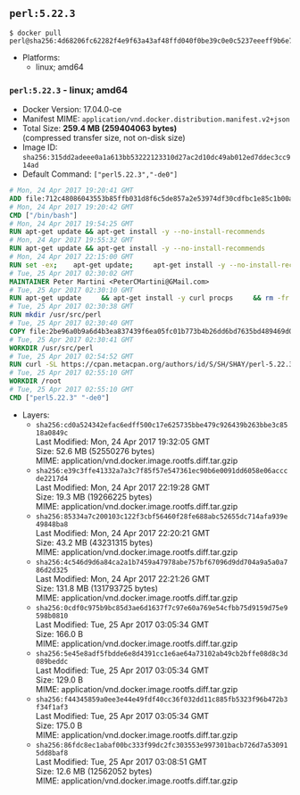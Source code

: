 ## `perl:5.22.3`

```console
$ docker pull perl@sha256:4d68206fc62282f4e9f63a43af48ffd040f0be39c0e0c5237eeeff9b6e73bb00
```

-	Platforms:
	-	linux; amd64

### `perl:5.22.3` - linux; amd64

-	Docker Version: 17.04.0-ce
-	Manifest MIME: `application/vnd.docker.distribution.manifest.v2+json`
-	Total Size: **259.4 MB (259404063 bytes)**  
	(compressed transfer size, not on-disk size)
-	Image ID: `sha256:315dd2adeee0a1a613bb53222123310d27ac2d10dc49ab012ed7ddec3cc914ad`
-	Default Command: `["perl5.22.3","-de0"]`

```dockerfile
# Mon, 24 Apr 2017 19:20:41 GMT
ADD file:712c48086043553b85ffb031d8f6c5de857a2e53974df30cdfbc1e85c1b00a25 in / 
# Mon, 24 Apr 2017 19:20:42 GMT
CMD ["/bin/bash"]
# Mon, 24 Apr 2017 19:54:25 GMT
RUN apt-get update && apt-get install -y --no-install-recommends 		ca-certificates 		curl 		wget 	&& rm -rf /var/lib/apt/lists/*
# Mon, 24 Apr 2017 19:55:32 GMT
RUN apt-get update && apt-get install -y --no-install-recommends 		bzr 		git 		mercurial 		openssh-client 		subversion 				procps 	&& rm -rf /var/lib/apt/lists/*
# Mon, 24 Apr 2017 22:15:00 GMT
RUN set -ex; 	apt-get update; 	apt-get install -y --no-install-recommends 		autoconf 		automake 		bzip2 		file 		g++ 		gcc 		imagemagick 		libbz2-dev 		libc6-dev 		libcurl4-openssl-dev 		libdb-dev 		libevent-dev 		libffi-dev 		libgdbm-dev 		libgeoip-dev 		libglib2.0-dev 		libjpeg-dev 		libkrb5-dev 		liblzma-dev 		libmagickcore-dev 		libmagickwand-dev 		libncurses-dev 		libpng-dev 		libpq-dev 		libreadline-dev 		libsqlite3-dev 		libssl-dev 		libtool 		libwebp-dev 		libxml2-dev 		libxslt-dev 		libyaml-dev 		make 		patch 		xz-utils 		zlib1g-dev 				$( 			if apt-cache show 'default-libmysqlclient-dev' 2>/dev/null | grep -q '^Version:'; then 				echo 'default-libmysqlclient-dev'; 			else 				echo 'libmysqlclient-dev'; 			fi 		) 	; 	rm -rf /var/lib/apt/lists/*
# Tue, 25 Apr 2017 02:30:02 GMT
MAINTAINER Peter Martini <PeterCMartini@GMail.com>
# Tue, 25 Apr 2017 02:30:10 GMT
RUN apt-get update     && apt-get install -y curl procps     && rm -fr /var/lib/apt/lists/*
# Tue, 25 Apr 2017 02:30:38 GMT
RUN mkdir /usr/src/perl
# Tue, 25 Apr 2017 02:30:40 GMT
COPY file:2be96a0b9a6d4b3ea837439f6ea05fc01b773b4b26dd6bd7635bd489469d0075 in /usr/src/perl/ 
# Tue, 25 Apr 2017 02:30:41 GMT
WORKDIR /usr/src/perl
# Tue, 25 Apr 2017 02:54:52 GMT
RUN curl -SL https://cpan.metacpan.org/authors/id/S/SH/SHAY/perl-5.22.3.tar.bz2 -o perl-5.22.3.tar.bz2     && echo '770dd077a67a382501ab195cc75eee0baa5efa3544892c9a713a5bdb2645449f *perl-5.22.3.tar.bz2' | sha256sum -c -     && tar --strip-components=1 -xjf perl-5.22.3.tar.bz2 -C /usr/src/perl     && rm perl-5.22.3.tar.bz2     && cat *.patch | patch -p1     && ./Configure -Duse64bitall -Duseshrplib  -des     && make -j$(nproc)     && TEST_JOBS=$(nproc) make test_harness     && make install     && cd /usr/src     && curl -LO https://raw.githubusercontent.com/miyagawa/cpanminus/master/cpanm     && chmod +x cpanm     && ./cpanm App::cpanminus     && rm -fr ./cpanm /root/.cpanm /usr/src/perl /tmp/*
# Tue, 25 Apr 2017 02:55:10 GMT
WORKDIR /root
# Tue, 25 Apr 2017 02:55:10 GMT
CMD ["perl5.22.3" "-de0"]
```

-	Layers:
	-	`sha256:cd0a524342efac6edff500c17e625735bbe479c926439b263bbe3c8518a0849c`  
		Last Modified: Mon, 24 Apr 2017 19:32:05 GMT  
		Size: 52.6 MB (52550276 bytes)  
		MIME: application/vnd.docker.image.rootfs.diff.tar.gzip
	-	`sha256:e39c3ffe41332a7a3c7f85f57e547361ec90b6e0091dd6058e06acccde2217d4`  
		Last Modified: Mon, 24 Apr 2017 22:19:28 GMT  
		Size: 19.3 MB (19266225 bytes)  
		MIME: application/vnd.docker.image.rootfs.diff.tar.gzip
	-	`sha256:85334a7c200103c122f3cbf56460f28fe688abc52655dc714afa939e49848ba8`  
		Last Modified: Mon, 24 Apr 2017 22:20:21 GMT  
		Size: 43.2 MB (43231315 bytes)  
		MIME: application/vnd.docker.image.rootfs.diff.tar.gzip
	-	`sha256:4c546d9d6a84ca2a1b7459a47978abe757bf67096d9dd704a9a5a0a786d2d325`  
		Last Modified: Mon, 24 Apr 2017 22:21:26 GMT  
		Size: 131.8 MB (131793725 bytes)  
		MIME: application/vnd.docker.image.rootfs.diff.tar.gzip
	-	`sha256:0cdf0c975b9bc85d3ae6d1637f7c97e60a769e54cfbb75d9159d75e9598b0810`  
		Last Modified: Tue, 25 Apr 2017 03:05:34 GMT  
		Size: 166.0 B  
		MIME: application/vnd.docker.image.rootfs.diff.tar.gzip
	-	`sha256:5e45e8adf5fbdde6e8d4391cc1e6ae64a73102ab49cb2bffe08d8c3d089beddc`  
		Last Modified: Tue, 25 Apr 2017 03:05:34 GMT  
		Size: 129.0 B  
		MIME: application/vnd.docker.image.rootfs.diff.tar.gzip
	-	`sha256:f44345859a0ee3e44e49fdf40cc36f032dd11c885fb5323f96b472b3f34f1af3`  
		Last Modified: Tue, 25 Apr 2017 03:05:34 GMT  
		Size: 175.0 B  
		MIME: application/vnd.docker.image.rootfs.diff.tar.gzip
	-	`sha256:86fdc8ec1abaf00bc333f99dc2fc303553e997301bacb726d7a530915dd8baf8`  
		Last Modified: Tue, 25 Apr 2017 03:08:51 GMT  
		Size: 12.6 MB (12562052 bytes)  
		MIME: application/vnd.docker.image.rootfs.diff.tar.gzip
